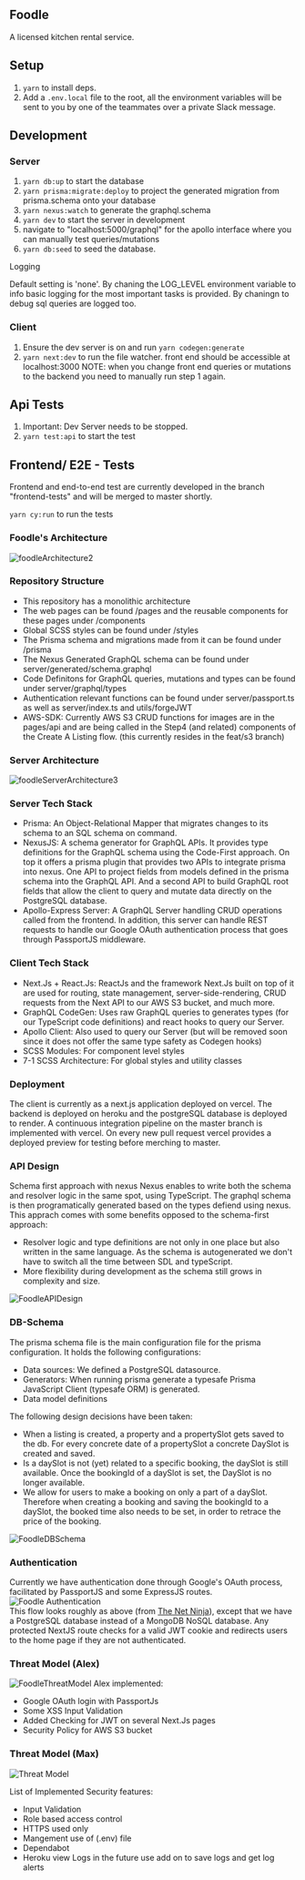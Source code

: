 ## Foodle 
A licensed kitchen rental service. 
## Setup

1. `yarn` to install deps.
2. Add a `.env.local` file to the root, all the environment variables will be sent to you by one of the teammates over a private Slack message. 

## Development

### Server

1. `yarn db:up` to start the database
2. `yarn prisma:migrate:deploy` to project the generated migration from prisma.schema onto your database
3. `yarn nexus:watch` to generate the graphql.schema
4. `yarn dev` to start the server in development
5. navigate to "localhost:5000/graphql" for the apollo interface where you can manually test queries/mutations
6. `yarn db:seed` to seed the database.

Logging

Default setting is 'none'. By chaning the LOG_LEVEL environment variable to info basic logging for the most important tasks is provided. By chaningn to debug sql queries are logged too.


### Client

1. Ensure the dev server is on and run `yarn codegen:generate`
2. `yarn next:dev` to run the file watcher. front end should be accessible at localhost:3000
   NOTE: when you change front end queries or mutations to the backend you need to manually run step 1 again.

## Api Tests

1. Important: Dev Server needs to be stopped.
2. `yarn test:api` to start the test

## Frontend/ E2E - Tests

Frontend and end-to-end test are currently developed in the branch "frontend-tests" and will be merged to master shortly.

`yarn cy:run` to run the tests

### Foodle's Architecture
![foodleArchitecture2](https://user-images.githubusercontent.com/50741293/166102503-4a02de06-00fa-47cc-bfe5-9df26d90c1cf.png)

### Repository Structure
- This repository has a monolithic architecture
- The web pages can be found /pages and the reusable components for these pages under /components
- Global SCSS styles can be found under /styles
- The Prisma schema and migrations made from it can be found under /prisma
- The Nexus Generated GraphQL schema can be found under server/generated/schema.graphql
- Code Definitons for GraphQL queries, mutations and types can be found under server/graphql/types
- Authentication relevant functions can be found under server/passport.ts as well as server/index.ts and utils/forgeJWT
- AWS-SDK: Currently AWS S3 CRUD functions for images are in the pages/api and are being called in the Step4 (and related) components of the Create A Listing flow. (this currently resides in the feat/s3 branch)

### Server Architecture
![foodleServerArchitecture3](https://user-images.githubusercontent.com/50741293/166102585-1762387a-5664-44c0-a464-1e37415e066e.png)



### Server Tech Stack 
-  Prisma: An Object-Relational Mapper that migrates changes to its schema to an SQL schema on command. 
-	NexusJS: A schema generator for GraphQL APIs. It provides type definitions for the GraphQL schema using the Code-First approach. On top it offers a prisma plugin that provides two APIs to integrate prisma into nexus. One API to project fields from models defined in the prisma schema into the GraphQL API. And a second API to build GraphQL root fields that allow the client to query and mutate data directly on the PostgreSQL database. 
-	Apollo-Express Server: A GraphQL Server handling CRUD operations called from the frontend. In addition, this server can handle REST requests to handle our Google OAuth authentication process that goes through PassportJS middleware. 

### Client Tech Stack
- Next.Js + React.Js: ReactJs and the framework Next.Js built on top of it are used for routing, state management, server-side-rendering, CRUD requests from the Next API to our AWS S3 bucket, and much more.
- GraphQL CodeGen: Uses raw GraphQL queries to generates types (for our TypeScript code definitions) and react hooks to query our Server.
- Apollo Client: Also used to query our Server (but will be removed soon since it does not offer the same type safety as Codegen hooks)
- SCSS Modules: For component level styles
- 7-1 SCSS Architecture: For global styles and utility classes

### Deployment
The client is currently as a next.js application deployed on vercel. The backend is deployed on heroku and the postgreSQL database is deployed to render.
A continuous integration pipeline on the master branch is implemented with vercel. On every new pull request vercel provides a deployed preview for testing before merching to master.

### API Design

Schema first approach with nexus
Nexus enables to write both the schema and resolver logic in the same spot, using TypeScript. The graphql schema is then programatically generated based on the types defiend using nexus. This apprach comes with some benefits opposed to the schema-first approach:
- Resolver logic and type definitions are not only in one place but also written in the same language. As the schema is autogenerated we don't have to switch all the time between SDL and typeScript.
- More flexibility during development as the schema still grows in complexity and size.

![FoodleAPIDesign](https://github.com/FoodleBerlin/foodle/blob/aec33ced192ddbffd9a11cde2dcae1b54b6add51/FoodleAPIDesign.png)

### DB-Schema

The prisma schema file is the main configuration file for the prisma configuration. It holds the following configurations:
- Data sources: We defined a PostgreSQL datasource.
- Generators: When running prisma generate a typesafe Prisma JavaScript Client (typesafe ORM) is generated.
- Data model definitions

The following design decisions have been taken:
- When a listing is created, a property and a propertySlot gets saved to the db. For every concrete date of a propertySlot a concrete DaySlot is created and saved.
- Is a daySlot is not (yet) related to a specific booking, the daySlot is still available. Once the bookingId of a daySlot is set, the DaySlot is no longer available.
- We allow for users to make a booking on only a part of a daySlot. Therefore when creating a booking and saving the bookingId to a daySlot, the booked time also needs to be set, in order to retrace the price of the booking.

![FoodleDBSchema](https://github.com/FoodleBerlin/foodle/blob/master/FoodleDBSchema.png)

### Authentication
Currently we have authentication done through Google's OAuth process, facilitated by PassportJS and some ExpressJS routes. 
![Foodle Authentication](https://user-images.githubusercontent.com/50741293/165271388-52ce8c88-a135-4561-9673-3e20ca5fd0fd.png)
<br>
This flow looks roughly as above (from [The Net Ninja](https://www.youtube.com/watch?v=nK6fkNShhGc&ab_channel=TheNetNinja)), except that we have a PostgreSQL database instead of a MongoDB NoSQL database. Any protected NextJS route checks for a valid JWT cookie and redirects users to the home page if they are not authenticated. 

### Threat Model (Alex) 
![FoodleThreatModel](https://user-images.githubusercontent.com/50741293/166244358-31aa031f-1634-44c8-97ac-9adbcbb97e54.jpg)
Alex implemented:
- Google OAuth login with PassportJs
- Some XSS Input Validation
- Added Checking for JWT on several Next.Js pages
- Security Policy for AWS S3 bucket

### Threat Model (Max)

![Threat Model](https://user-images.githubusercontent.com/71644512/166215439-5a7a10cd-0d31-462e-806c-2fa3195f5787.jpg)

List of Implemented Security features:
- Input Validation 
- Role based access control
- HTTPS used only
- Mangement use of (.env) file
- Dependabot 
- Heroku view Logs in the future use add on to save logs and get log alerts 



